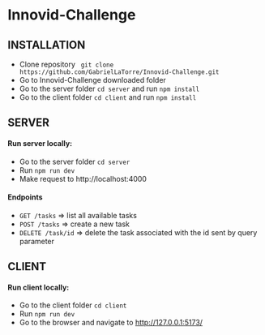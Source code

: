 # Innovid-Challenge

## INSTALLATION

- Clone repository ``` git clone https://github.com/GabrielLaTorre/Innovid-Challenge.git```
- Go to Innovid-Challenge downloaded folder
- Go to the server folder  ``` cd server ```  and run  ```npm install```
- Go to the client folder  ``` cd client ```  and run  ```npm install```


## SERVER

#### Run server locally:
- Go to the server folder  ``` cd server ```
- Run  ``` npm run dev ```
- Make request to http://localhost:4000

#### Endpoints
- ```GET /tasks```  => list all available tasks
- ```POST /tasks```  => create a new task
- ```DELETE /task/id```  => delete the task associated with the id sent by query parameter


## CLIENT

#### Run client locally:
- Go to the client folder  ``` cd client ```
- Run  ``` npm run dev ```
- Go to the browser and navigate to http://127.0.0.1:5173/
